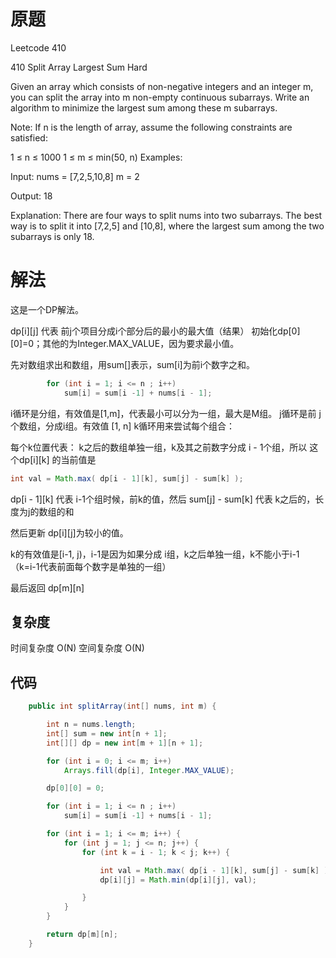 # 原题
Leetcode 410

410 Split Array Largest Sum
Hard

Given an array which consists of non-negative integers and an integer m, you can split the array into m non-empty continuous subarrays. Write an algorithm to minimize the largest sum among these m subarrays.

Note:
If n is the length of array, assume the following constraints are satisfied:

1 ≤ n ≤ 1000
1 ≤ m ≤ min(50, n)
Examples:

Input:
nums = [7,2,5,10,8]
m = 2

Output:
18

Explanation:
There are four ways to split nums into two subarrays.
The best way is to split it into [7,2,5] and [10,8],
where the largest sum among the two subarrays is only 18.


# 解法

这是一个DP解法。

dp[i][j] 代表 前j个项目分成i个部分后的最小的最大值（结果）
初始化dp[0][0]=0；其他的为Integer.MAX_VALUE，因为要求最小值。

先对数组求出和数组，用sum[]表示，sum[i]为前i个数字之和。
```Java
        for (int i = 1; i <= n ; i++)
            sum[i] = sum[i -1] + nums[i - 1];
```
i循环是分组，有效值是[1,m]，代表最小可以分为一组，最大是M组。
j循环是前 j个数组，分成i组。有效值 [1, n]
k循环用来尝试每个组合：

每个k位置代表： k之后的数组单独一组，k及其之前数字分成 i - 1个组，所以 这个dp[i][k] 的当前值是
```Java
int val = Math.max( dp[i - 1][k], sum[j] - sum[k] );
```
dp[i - 1][k] 代表 i-1个组时候，前k的值，然后 sum[j] - sum[k] 代表 k之后的，长度为j的数组的和

然后更新 dp[i][j]为较小的值。

k的有效值是[i-1, j)，i-1是因为如果分成 i组，k之后单独一组，k不能小于i-1 （k=i-1代表前面每个数字是单独的一组）

最后返回  dp[m][n]


## 复杂度
时间复杂度 O(N)
空间复杂度 O(N)


## 代码
```Java
    public int splitArray(int[] nums, int m) {

        int n = nums.length;
        int[] sum = new int[n + 1];
        int[][] dp = new int[m + 1][n + 1];

        for (int i = 0; i <= m; i++)
            Arrays.fill(dp[i], Integer.MAX_VALUE);

        dp[0][0] = 0;

        for (int i = 1; i <= n ; i++)
            sum[i] = sum[i -1] + nums[i - 1];

        for (int i = 1; i <= m; i++) {
            for (int j = 1; j <= n; j++) {
                for (int k = i - 1; k < j; k++) {

                    int val = Math.max( dp[i - 1][k], sum[j] - sum[k] );
                    dp[i][j] = Math.min(dp[i][j], val);

                }
            }
        }

        return dp[m][n];
    }
```
